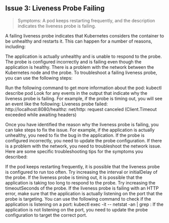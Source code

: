 ## Issue 3: Liveness Probe Failing
> Symptoms: A pod keeps restarting frequently, and the description indicates the liveness probe is failing.



A failing liveness probe indicates that Kubernetes considers the container to be unhealthy and restarts it. This can happen for a number of reasons, including:

The application is actually unhealthy and is unable to respond to the probe.
The probe is configured incorrectly and is failing even though the application is healthy.
There is a problem with the network between the Kubernetes node and the probe.
To troubleshoot a failing liveness probe, you can use the following steps:

Run the following command to get more information about the pod:
kubectl describe pod <pod-name>
Look for any events in the output that indicate why the liveness probe is failing. For example, if the probe is timing out, you will see an event like the following:
Liveness probe failed: http://localhost:8080/healthz: net/http: request canceled (Client.Timeout exceeded while awaiting headers)

Once you have identified the reason why the liveness probe is failing, you can take steps to fix the issue. For example, if the application is actually unhealthy, you need to fix the bug in the application. If the probe is configured incorrectly, you need to update the probe configuration. If there is a problem with the network, you need to troubleshoot the network issue.
Here are some specific troubleshooting tips for the symptoms you described:

If the pod keeps restarting frequently, it is possible that the liveness probe is configured to run too often. Try increasing the interval or initialDelay of the probe.
If the liveness probe is timing out, it is possible that the application is taking too long to respond to the probe. Try increasing the timeoutSeconds of the probe.
If the liveness probe is failing with an HTTP error, make sure that the application is actually listening on the port that the probe is targeting. You can use the following command to check if the application is listening on a port:
kubectl exec -it <pod-name> -- netstat -an | grep :<port>
If the application is not listening on the port, you need to update the probe configuration to target the correct port.
